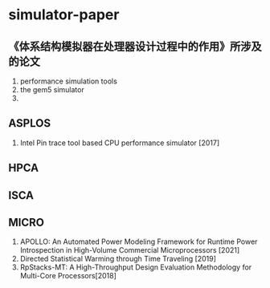 # simulator-paper

## 《体系结构模拟器在处理器设计过程中的作用》所涉及的论文

1. performance simulation tools
2. the gem5 simulator
3. 

## ASPLOS

1. Intel Pin trace tool based CPU performance simulator  [2017]

## HPCA

## ISCA

## MICRO
1. APOLLO: An Automated Power Modeling Framework for Runtime Power Introspection in High-Volume Commercial Microprocessors [2021]
2. Directed Statistical Warming through Time Traveling [2019]
3. RpStacks-MT: A High-Throughput Design Evaluation Methodology for Multi-Core Processors[2018]
